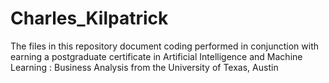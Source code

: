 # Charles_Kilpatrick
The files in this repository document coding performed in conjunction with earning a postgraduate certificate in Artificial Intelligence and Machine Learning : Business Analysis 
from the University of Texas, Austin 
